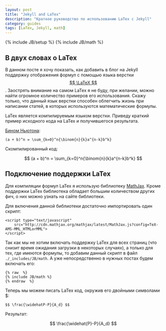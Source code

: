 ```yaml
---
layout: post
title: "Jekyll and LaTex"
description: "Краткое руководство по использованию LaTex c Jekyll"
category: guides
tags: [LaTex, Jekyll, math]
---
```

{% include JB/setup %}
{% include JB/math %}

## В двух словах о LaTex

В данном посте я хочу показать, как добавить в блог на Jekyll поддержку отображения формул с помощью языка верстки [$$ \LaTeX $$](https://ru.wikipedia.org/wiki/LaTeX). Заострять внимание на самом LaTex я не буду, при желании, можно найти огромное количество примеров его использования. Скажу только, что данный язык верстки способен облегчить жизнь при написании статей, в которых используются математические формулы. 

LaTex является компилируемым языком верстки. Приведу краткий пример исходного кода на LaTex и получившегося результата. 

[Бином Ньютона](https://ru.wikipedia.org/wiki/%D0%91%D0%B8%D0%BD%D0%BE%D0%BC_%D0%9D%D1%8C%D1%8E%D1%82%D0%BE%D0%BD%D0%B0):

```
(a + b)^n = \sum_{k=0}^n{\binom{n}{k}a^{n-k}b^k}
```

Скомпилированный код:

$$ (a + b)^n = \sum_{k=0}^n{\binom{n}{k}a^{n-k}b^k} $$

## Подключение поддержки LaTex

Для компиляции формул LaTex я использую библиотеку [MathJax](https://www.mathjax.org/). Кроме поддержки LaTex библиотека обладает большим количеством других фич, о них можно узнать на сайте библиотеки.

Для включения данной библиотеки достаточно импортировать один скрипт:

```
<script type="text/javascript"
    src="http://cdn.mathjax.org/mathjax/latest/MathJax.js?config=TeX-AMS-MML_HTMLorMML">
</script>
```

Так как мы не хотим включать поддержку LaTex для всех страниц (что снизит время ожидания загрузки в некоторых случаях), а только для тех, где имеются формулы, то добавим данный скрипт в файл `./_includes/JB/math`. А уже непосредственно в нужных постах будем включать его:

```
{% raw  %}
{% include JB/math %}
{% endraw  %}
```

Теперь мы можем писать LaTex код, окружив его двойными символами $:
```
$$ \frac{\widehatP-P}{A_d} $$
```

Результат:

$$ \frac{\widehat{P}-P}{A_d} $$
